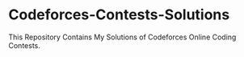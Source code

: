# Codeforces-Contests-Solutions
This Repository Contains My Solutions of Codeforces Online Coding Contests.
